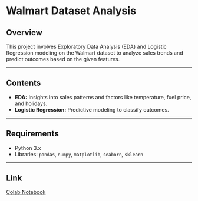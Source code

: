 # Walmart Dataset Analysis

## Overview  
This project involves Exploratory Data Analysis (EDA) and Logistic Regression modeling on the Walmart dataset to analyze sales trends and predict outcomes based on the given features.

---

## Contents  
- **EDA:** Insights into sales patterns and factors like temperature, fuel price, and holidays.  
- **Logistic Regression:** Predictive modeling to classify outcomes.

---

## Requirements  
- Python 3.x  
- Libraries: `pandas`, `numpy`, `matplotlib`, `seaborn`, `sklearn`

---

## Link  
[Colab Notebook](https://colab.research.google.com/drive/1LGHCHLOhaZe0WnOKCGlnzis-KhxCh4vJ#scrollTo=jnO6KOj7nlur)
